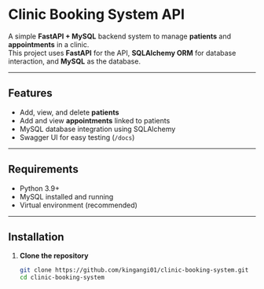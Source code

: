 # Clinic Booking System API

A simple **FastAPI + MySQL** backend system to manage **patients** and **appointments** in a clinic.  
This project uses **FastAPI** for the API, **SQLAlchemy ORM** for database interaction, and **MySQL** as the database.  

---

##  Features
-  Add, view, and delete **patients**  
-  Add and view **appointments** linked to patients  
-  MySQL database integration using SQLAlchemy  
-  Swagger UI for easy testing (`/docs`)  

---

##  Requirements
- Python 3.9+  
- MySQL installed and running  
- Virtual environment (recommended)  

---

## Installation

1. **Clone the repository**  
   ```bash
   git clone https://github.com/kingangi01/clinic-booking-system.git
   cd clinic-booking-system

